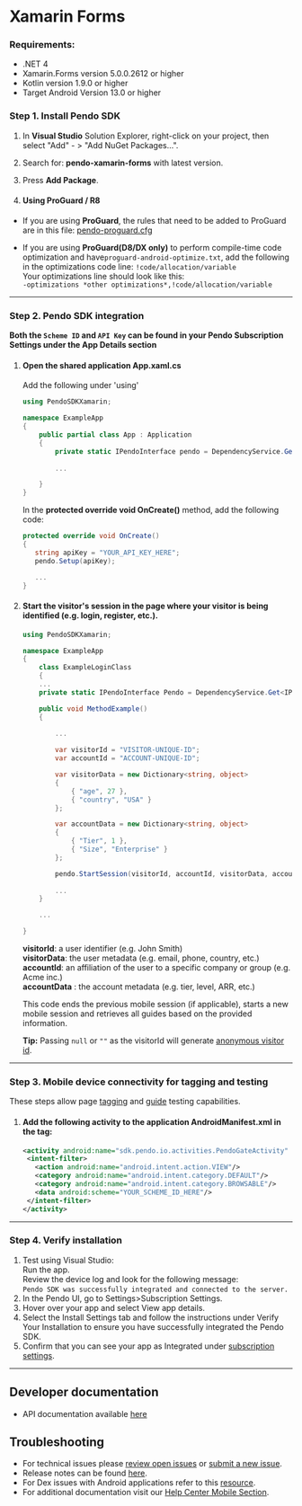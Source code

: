 # Xamarin Forms

### Requirements:

- .NET 4
- Xamarin.Forms version 5.0.0.2612 or higher
- Kotlin version 1.9.0 or higher
- Target Android Version 13.0 or higher

### Step 1. Install Pendo SDK

1. In **Visual Studio** Solution Explorer, right-click on your project, then select "Add" - > "Add NuGet Packages…".
2. Search for: **pendo-xamarin-forms** with latest version.<br/>
3. Press **Add Package**.

4. #### Using ProGuard / R8

- If you are using **ProGuard**, the rules that need to be added to ProGuard are in this file: [pendo-proguard.cfg](/android-integration/pendo-proguard.cfg)  

- If you are using **ProGuard(D8/DX only)** to perform compile-time code optimization and have`proguard-android-optimize.txt`, add the following in the optimizations code line:
`!code/allocation/variable`  
Your optimizations line should look like this:  
`-optimizations *other optimizations*,!code/allocation/variable`

-------------

### Step 2. Pendo SDK integration

**Both the `Scheme ID` and `API Key` can be found in your Pendo Subscription Settings under the App Details section**

1. #### Open the shared application **App.xaml.cs**

   Add the following under 'using'

    ```c#
    using PendoSDKXamarin;

    namespace ExampleApp
    {
        public partial class App : Application
        {
            private static IPendoInterface pendo = DependencyService.Get<IPendoInterface>();
            
            ...

        }
    } 
    ```  

    In the **protected override void OnCreate()** method, add the following code:

    ```c#
    protected override void OnCreate()
    {
       string apiKey = "YOUR_API_KEY_HERE";
       pendo.Setup(apiKey);

       ...
    }
    ```

2. #### Start the visitor's session in the page where your visitor is being identified (e.g. login, register, etc.).

    ```c#
    using PendoSDKXamarin;

    namespace ExampleApp
    {
        class ExampleLoginClass
        {
        ...
        private static IPendoInterface Pendo = DependencyService.Get<IPendoInterface>();

        public void MethodExample()
        {
            
            ...

            var visitorId = "VISITOR-UNIQUE-ID";
            var accountId = "ACCOUNT-UNIQUE-ID";

            var visitorData = new Dictionary<string, object>
            {
                { "age", 27 },
                { "country", "USA" }
            };

            var accountData = new Dictionary<string, object>
            {
                { "Tier", 1 },
                { "Size", "Enterprise" }
            };

            pendo.StartSession(visitorId, accountId, visitorData, accountData);
            
            ...
        }

        ...

    }
    ```

   **visitorId**: a user identifier (e.g. John Smith)  
   **visitorData**: the user metadata (e.g. email, phone, country, etc.)  
   **accountId**: an affiliation of the user to a specific company or group (e.g. Acme inc.)  
   **accountData** : the account metadata (e.g. tier, level, ARR, etc.)

   This code ends the previous mobile session (if applicable), starts a new mobile session and retrieves all guides based on the provided information.

   **Tip:** Passing `null` or `""` as the visitorId will generate <a href="https://help.pendo.io/resources/support-library/analytics/anonymous-visitors.html" target="_blank">anonymous visitor id</a>.

-------------

### Step 3. Mobile device connectivity for tagging and testing

These steps allow page <a href="https://support.pendo.io/hc/en-us/articles/360033609651-Tagging-Mobile-Pages#HowtoTagaPage" target="_blank">tagging</a>
and <a href="https://support.pendo.io/hc/en-us/articles/360033487792-Creating-a-Mobile-Guide#test-guide-on-device-0-6" target="_blank">guide</a> testing capabilities.

1. #### Add the following **activity** to the application **AndroidManifest.xml** in the **<Application>** tag:

    ```xml
    <activity android:name="sdk.pendo.io.activities.PendoGateActivity" android:launchMode="singleInstance" android:exported="true">
     <intent-filter>
       <action android:name="android.intent.action.VIEW"/>
       <category android:name="android.intent.category.DEFAULT"/>
       <category android:name="android.intent.category.BROWSABLE"/>
       <data android:scheme="YOUR_SCHEME_ID_HERE"/>
     </intent-filter>
    </activity>
    ```
-------------

### Step 4. Verify installation

1. Test using Visual Studio:  
Run the app.  
Review the device log and look for the following message:  
`Pendo SDK was successfully integrated and connected to the server.`
2. In the Pendo UI, go to Settings>Subscription Settings.
3. Hover over your app and select View app details.
4. Select the Install Settings tab and follow the instructions under Verify Your Installation to ensure you have successfully integrated the Pendo SDK.
5. Confirm that you can see your app as Integrated under <a href="https://app.pendo.io/admin" target="_blank">subscription settings</a>.

-------------

## Developer documentation

- API documentation available [here](TODO:missing-link)

## Troubleshooting

- For technical issues please [review open issues](https://github.com/pendo-io/pendo-mobile-sdk/issues) or [submit a new issue](https://github.com/pendo-io/pendo-mobile-sdk/issues).
- Release notes can be found [here](https://developers.pendo.io/category/mobile-sdk/).
- For Dex issues with Android applications refer to this [resource](https://developer.android.com/studio/build/multidex).
- For additional documentation visit our [Help Center Mobile Section](https://support.pendo.io/hc/en-us/categories/4403654621851-Mobile).